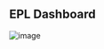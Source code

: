 ## EPL Dashboard

![image](https://user-images.githubusercontent.com/52173002/215268913-51a78425-5f25-4908-9aee-27a0fbda5ad4.png)
